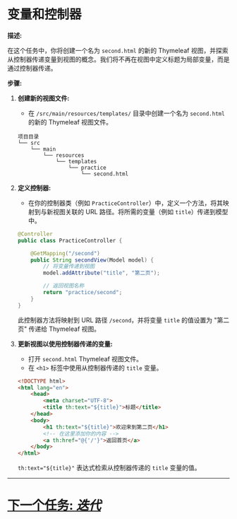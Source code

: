 # 变量和控制器

**描述:**

在这个任务中，你将创建一个名为 `second.html` 的新的 Thymeleaf 视图，并探索从控制器传递变量到视图的概念。我们将不再在视图中定义标题为局部变量，而是通过控制器传递。

**步骤:**

1. **创建新的视图文件:**
   - 在 `/src/main/resources/templates/` 目录中创建一个名为 `second.html` 的新的 Thymeleaf 视图文件。

   ```plaintext
   项目目录
   └── src
       └── main
           └── resources
               └── templates
                   └── practice
                       └── second.html
   ```

2. **定义控制器:**
   - 在你的控制器类（例如 `PracticeController`）中，定义一个方法，将其映射到与新视图关联的 URL 路径。将所需的变量（例如 `title`）传递到模型中。

   ```java
   @Controller
   public class PracticeController {

       @GetMapping("/second")
       public String secondView(Model model) {
           // 将变量传递到视图
           model.addAttribute("title", "第二页");

           // 返回视图名称
           return "practice/second";
       }
   }
   ```

   此控制器方法将映射到 URL 路径 `/second`，并将变量 `title` 的值设置为 "第二页" 传递给 Thymeleaf 视图。

3. **更新视图以使用控制器传递的变量:**
   - 打开 `second.html` Thymeleaf 视图文件。
   - 在 `<h1>` 标签中使用从控制器传递的 `title` 变量。

   ```html
   <!DOCTYPE html>
   <html lang="en">
       <head>
           <meta charset="UTF-8">
           <title th:text="${title}">标题</title>
       </head>
       <body>
           <h1 th:text="${title}">欢迎来到第二页</h1>
           <!-- 在这里添加你的内容 -->
           <a th:href="@{'/'}">返回首页</a>
       </body>
   </html>
   ```

   `th:text="${title}"` 表达式检索从控制器传递的 `title` 变量的值。

---

# [下一个任务: *迭代*](iteration.md)
